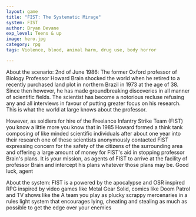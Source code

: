 ```yaml
---
layout: game
title: "FIST: The Systematic Mirage"
system: FIST
author: Bryan Devane
exp_level: Teens & up
image: hero.jpg
category: rpg
tags: Violence, blood, animal harm, drug use, body horror

---
```


About the scenario: 2nd of June 1986: The former Oxford professor of Biology Professor Howard Brain shocked the world when he retired to a recently purchased land plot in northern Brazil in 1973 at the age of 38. Since then however, he has made groundbreaking discoveries in all manner of scientific fields. The scientist has become a notorious recluse refusing any and all interviews in favour of putting greater focus on his research. This is what the world at large knows about the professor.

However, as soldiers for hire of the Freelance Infantry Strike Team (FIST) you know a little more you know that in 1985 Howard formed a think tank composing of like minded scientific individuals after about one year into their research one of these scientists anonymously contacted FIST expressing concern for the safety of the citizens of the surrounding area and offering a large amount of money for FIST's aid in stopping professor Brain's plans. It is your mission, as agents of FIST to arrive at the facility of professor Brain and intercept his plans whatever those plans may be. Good luck, agent

About the system: FIST is a powered by the apocalypse and OSR inspired RPG inspired by video games like Metal Gear Solid, comics like Doom Patrol and TV shows like the A team you play as plucky scrappy mercenaries in a rules light system that encourages lying, cheating and stealing as much as possible to get the edge over your enemies
